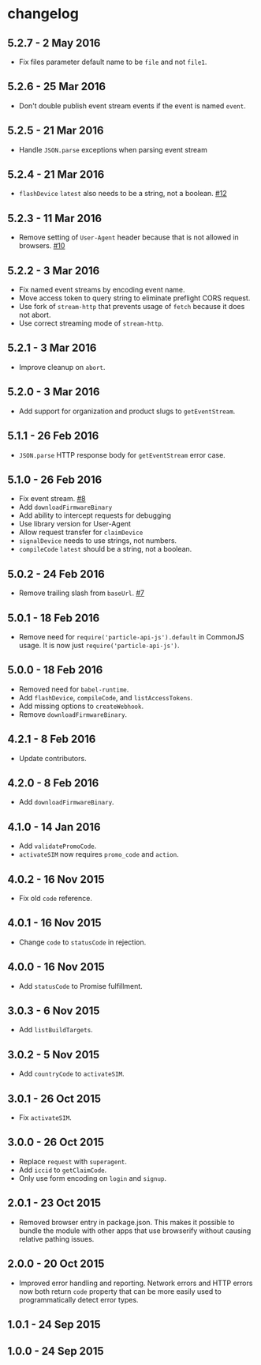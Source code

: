 # changelog

## 5.2.7 - 2 May 2016

* Fix files parameter default name to be `file` and not `file1`.

## 5.2.6 - 25 Mar 2016

* Don't double publish event stream events if the event is named `event`.

## 5.2.5 - 21 Mar 2016

* Handle `JSON.parse` exceptions when parsing event stream

## 5.2.4 - 21 Mar 2016

* `flashDevice` `latest` also needs to be a string, not a boolean. [#12](https://github.com/spark/particle-api-js/issues/12)

## 5.2.3 - 11 Mar 2016

* Remove setting of `User-Agent` header because that is not allowed in browsers. [#10](https://github.com/spark/particle-api-js/issues/10)

## 5.2.2 - 3 Mar 2016

* Fix named event streams by encoding event name.
* Move access token to query string to eliminate preflight CORS request.
* Use fork of `stream-http` that prevents usage of `fetch` because it does not abort.
* Use correct streaming mode of `stream-http`.

## 5.2.1 - 3 Mar 2016

* Improve cleanup on `abort`.

## 5.2.0 - 3 Mar 2016

* Add support for organization and product slugs to `getEventStream`.

## 5.1.1 - 26 Feb 2016

* `JSON.parse` HTTP response body for `getEventStream` error case.

## 5.1.0 - 26 Feb 2016

* Fix event stream. [#8](https://github.com/spark/particle-api-js/issues/8)
* Add `downloadFirmwareBinary`
* Add ability to intercept requests for debugging
* Use library version for User-Agent
* Allow request transfer for `claimDevice`
* `signalDevice` needs to use strings, not numbers.
* `compileCode` `latest` should be a string, not a boolean.

## 5.0.2 - 24 Feb 2016

* Remove trailing slash from `baseUrl`. [#7](https://github.com/spark/particle-api-js/issues/7)

## 5.0.1 - 18 Feb 2016

* Remove need for `require('particle-api-js').default` in CommonJS usage. It is now just `require('particle-api-js')`.

## 5.0.0 - 18 Feb 2016

* Removed need for `babel-runtime`.
* Add `flashDevice`, `compileCode`, and `listAccessTokens`.
* Add missing options to `createWebhook`.
* Remove `downloadFirmwareBinary`.

## 4.2.1 - 8 Feb 2016

* Update contributors.

## 4.2.0 - 8 Feb 2016

* Add `downloadFirmwareBinary`.

## 4.1.0 - 14 Jan 2016

* Add `validatePromoCode`.
* `activateSIM` now requires `promo_code` and `action`.

## 4.0.2 - 16 Nov 2015

* Fix old `code` reference.

## 4.0.1 - 16 Nov 2015

* Change `code` to `statusCode` in rejection.

## 4.0.0 - 16 Nov 2015

* Add `statusCode` to Promise fulfillment.

## 3.0.3 - 6 Nov 2015

* Add `listBuildTargets`.

## 3.0.2 - 5 Nov 2015

* Add `countryCode` to `activateSIM`.

## 3.0.1 - 26 Oct 2015

* Fix `activateSIM`.

## 3.0.0 - 26 Oct 2015

* Replace `request` with `superagent`.
* Add `iccid` to `getClaimCode`.
* Only use form encoding on `login` and `signup`.

## 2.0.1 - 23 Oct 2015

* Removed browser entry in package.json. This makes it possible to bundle the module with other apps that use browserify without causing relative pathing issues.

## 2.0.0 - 20 Oct 2015

* Improved error handling and reporting. Network errors and HTTP errors now both return `code` property that can be more easily used to programmatically detect error types.

## 1.0.1 - 24 Sep 2015

## 1.0.0 - 24 Sep 2015